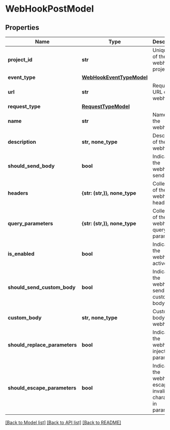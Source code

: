 # WebHookPostModel


## Properties
Name | Type | Description | Notes
------------ | ------------- | ------------- | -------------
**project_id** | **str** | Unique ID of the webhook project | 
**event_type** | [**WebHookEventTypeModel**](WebHookEventTypeModel.md) |  | 
**url** | **str** | Request URL of the webhook | 
**request_type** | [**RequestTypeModel**](RequestTypeModel.md) |  | 
**name** | **str** | Name of the webhook | 
**description** | **str, none_type** | Description of the webhook | [optional] 
**should_send_body** | **bool** | Indicates if the webhook sends body | [optional] 
**headers** | **{str: (str,)}, none_type** | Collection of the webhook headers | [optional] 
**query_parameters** | **{str: (str,)}, none_type** | Collection of the webhook query parameters | [optional] 
**is_enabled** | **bool** | Indicates if the webhook is active | [optional] 
**should_send_custom_body** | **bool** | Indicates if the webhook sends custom body | [optional] 
**custom_body** | **str, none_type** | Custom body of the webhook | [optional] 
**should_replace_parameters** | **bool** | Indicates if the webhook injects parameters | [optional] 
**should_escape_parameters** | **bool** | Indicates if the webhook escapes invalid characters in parameters | [optional] 

[[Back to Model list]](../README.md#documentation-for-models) [[Back to API list]](../README.md#documentation-for-api-endpoints) [[Back to README]](../README.md)


